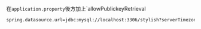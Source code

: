 
在`application.property`後方加上`allowPublickeyRetrieval

```xml
spring.datasource.url=jdbc:mysql://localhost:3306/stylish?serverTimezone=UTC&useSSL=false&allowPublicKeyRetrieval=true

```
